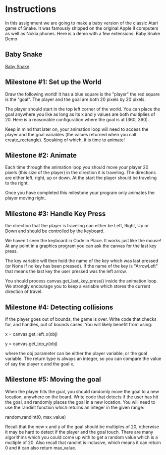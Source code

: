 # Instructions
In this assignment we are going to make a baby version of the classic Atari game of Snake. It was famously shipped on the original Apple II computers as well as Nokia phones. Here is a demo with a few extensions: Baby Snake Demo  

## Baby Snake 
[Baby Snake](https://codeinplace.stanford.edu/cip4/share/C78Qljp3a4Ndz4gHlX7d)

## Milestone #1: Set up the World

Draw the following world! It has a blue square is the "player" the red square is the "goal". The player and the goal are both 20 pixels by 20 pixels. 

The player should start in the top left corner of the world. You can place the goal anywhere you like as long as its x and y values are both multiplies of 20. Here is a reasonable configuration where the goal is at (360, 360).

Keep in mind that later on, your animation loop will need to access the player and the goal variables (the values returned when you call create_rectangle). Speaking of which, it is time to animate!

## Milestone #2: Animate

Each time through the animation loop you should move your player 20 pixels (this size of the player) in the direction it is traveling. The directions are either left, right, up or down. At the start the player should be traveling to the right.

Once you have completed this milestone your program only animates the player moving right. 

## Milestone #3: Handle Key Press

the direction that the player is traveling can either be Left, Right, Up or Down and should be controlled by the keyboard. 

We haven't seen the keyboard in Code in Place. It works just like the mouse! At any point in a graphics program you can ask the canvas for the last key press.

The key variable will then hold the name of the key which was last pressed (or None if no key has been pressed). If the name of the key is "ArrowLeft" that means the last key the user pressed was the left arrow. 

You should process canvas.get_last_key_press() inside the animation loop. We strongly encourage you to keep a variable which stores the current direction of travel.

## Milestone #4: Detecting collisions

If the player goes out of bounds, the game is over. Write code that checks for, and handles, out of bounds cases. You will likely benefit from using:

x = canvas.get_left_x(obj)

y = canvas.get_top_y(obj)

where the obj parameter can be either the player variable, or the goal variable. The return type is always an integer, so you can compare the value of say the player x and the goal x.

## Milestone #5: Moving the goal

When the player hits the goal, you should randomly move the goal to a new location, anywhere on the board. Write code that detects if the user has hit the goal, and randomly places the goal in a new location. You will need to use the randint function which returns an integer in the given range:

random.randint(0, max_value)

Recall that the new x and y of the goal should be multiples of 20, otherwise it may be hard to detect if the player and the goal touch. There are many algorithms which you could come up with to get a random value which is a multiple of 20. Also recall that randint is inclusive, which means it can return 0 and it can also return max_value. 




